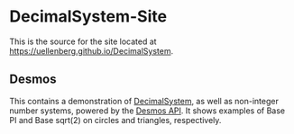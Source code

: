 # DecimalSystem-Site
This is the source for the site located at https://uellenberg.github.io/DecimalSystem.

## Desmos
This contains a demonstration of [DecimalSystem](https://github.com/uellenberg/DecimalSystem), as well as non-integer number systems, powered by the [Desmos API](https://www.desmos.com/api/v1.7/docs/geometry.html). It shows examples of Base PI and Base sqrt(2) on circles and triangles, respectively.
